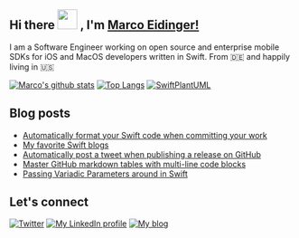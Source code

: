 ## Hi there <img src="https://media.giphy.com/media/hvRJCLFzcasrR4ia7z/giphy.gif" width="35px"> , I'm [Marco Eidinger!](https://eidinger.info/)

I am a Software Engineer working on open source and enterprise mobile SDKs for iOS and MacOS developers written in Swift. From 🇩🇪  and happily living in 🇺🇸

[![Marco's github stats](https://github-readme-stats.vercel.app/api?username=MarcoEidinger&count_private=false&show_icons=true&theme=radical)](https://github.com/anuraghazra/github-readme-stats)
[![Top Langs](https://github-readme-stats.vercel.app/api/top-langs/?username=MarcoEidinger&layout=compact&theme=radical)](https://github.com/anuraghazra/github-readme-stats)
[![SwiftPlantUML](https://github-readme-stats.vercel.app/api/pin/?username=MarcoEidinger&repo=SwiftPlantUML&theme=radical)](https://github.com/anuraghazra/github-readme-stats)

## Blog posts
<!-- BLOG-POST-LIST:START -->
- [Automatically format your Swift code when committing your work](https://blog.eidinger.info/automatically-format-your-swift-code-when-committing-your-work)
- [My favorite Swift blogs](https://blog.eidinger.info/my-favorite-swift-blogs)
- [Automatically post a tweet when publishing a release on GitHub](https://blog.eidinger.info/automatically-post-a-tweet-when-publishing-a-release-on-github)
- [Master GitHub markdown tables with multi-line code blocks](https://blog.eidinger.info/master-github-markdown-tables-with-multi-line-code-blocks)
- [Passing Variadic Parameters around in Swift](https://blog.eidinger.info/passing-variadic-parameters-around-in-swift)
<!-- BLOG-POST-LIST:END -->

## Let's connect
[![Twitter](https://img.shields.io/badge/twitter-blue.svg?&style=for-the-badge&logo=twitter&logoColor=white)](http://twitter.com/MarcoEidinger)
[![My LinkedIn profile](https://img.shields.io/badge/linkedin-%230077B5.svg?&style=for-the-badge&logo=linkedin&logoColor=white)](https://www.linkedin.com/in/marco-eidinger-6098a512/)
[![My blog](https://img.shields.io/badge/Hashnode-%232962FF.svg?&style=for-the-badge&logo=hashnode&logoColor=white)](https://blog.eidinger.info)
